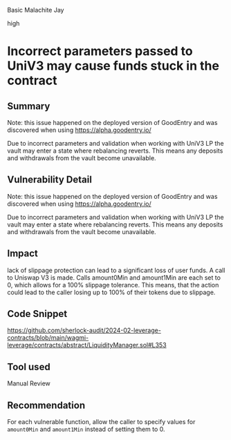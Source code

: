 Basic Malachite Jay

high

# Incorrect parameters passed to UniV3 may cause funds stuck in the contract

## Summary
Note: this issue happened on the deployed version of GoodEntry and was discovered when using https://alpha.goodentry.io/

Due to incorrect parameters and validation when working with UniV3 LP the vault may enter a state where rebalancing reverts. This means any deposits and withdrawals from the vault become unavailable.

## Vulnerability Detail

Note: this issue happened on the deployed version of GoodEntry and was discovered when using https://alpha.goodentry.io/

Due to incorrect parameters and validation when working with UniV3 LP the vault may enter a state where rebalancing reverts. This means any deposits and withdrawals from the vault become unavailable.


## Impact
 lack of slippage protection can lead to a significant loss of user funds. A call to Uniswap V3 is made. Calls amount0Min and amount1Min are each set to 0, which allows for a 100% slippage tolerance. This means, that the action could lead to the caller losing up to 100% of their tokens due to slippage.

## Code Snippet
https://github.com/sherlock-audit/2024-02-leverage-contracts/blob/main/wagmi-leverage/contracts/abstract/LiquidityManager.sol#L353

## Tool used

Manual Review

## Recommendation
For each vulnerable function, allow the caller to specify values for `amount0Min` and `amount1Min` instead of setting them to 0.
